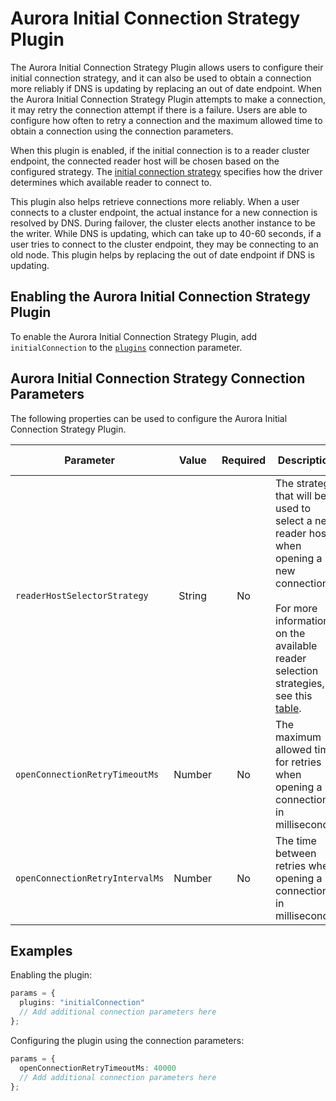 # Aurora Initial Connection Strategy Plugin

The Aurora Initial Connection Strategy Plugin allows users to configure their initial connection strategy, and it can also be used to obtain a connection more reliably if DNS is updating by replacing an out of date endpoint. When the Aurora Initial Connection Strategy Plugin attempts to make a connection, it may retry the connection attempt if there is a failure. Users are able to configure how often to retry a connection and the maximum allowed time to obtain a connection using the connection parameters.

When this plugin is enabled, if the initial connection is to a reader cluster endpoint, the connected reader host will be chosen based on the configured strategy. The [initial connection strategy](../ReaderSelectionStrategies.md) specifies how the driver determines which available reader to connect to.

This plugin also helps retrieve connections more reliably. When a user connects to a cluster endpoint, the actual instance for a new connection is resolved by DNS. During failover, the cluster elects another instance to be the writer. While DNS is updating, which can take up to 40-60 seconds, if a user tries to connect to the cluster endpoint, they may be connecting to an old node. This plugin helps by replacing the out of date endpoint if DNS is updating.

## Enabling the Aurora Initial Connection Strategy Plugin

To enable the Aurora Initial Connection Strategy Plugin, add `initialConnection` to the [`plugins`](../UsingTheNodejsWrapper.md#connection-plugin-manager-parameters) connection parameter.

## Aurora Initial Connection Strategy Connection Parameters

The following properties can be used to configure the Aurora Initial Connection Strategy Plugin.

| Parameter                       | Value  | Required | Description                                                                                                                                                                                                              | Example            | Default Value |
| ------------------------------- | :----: | :------: | ------------------------------------------------------------------------------------------------------------------------------------------------------------------------------------------------------------------------ | ------------------ | ------------- |
| `readerHostSelectorStrategy`    | String |    No    | The strategy that will be used to select a new reader host when opening a new connection. <br><br> For more information on the available reader selection strategies, see this [table](../ReaderSelectionStrategies.md). | `leastConnections` | `random`      |
| `openConnectionRetryTimeoutMs`  | Number |    No    | The maximum allowed time for retries when opening a connection in milliseconds.                                                                                                                                          | `40000`            | `30000`       |
| `openConnectionRetryIntervalMs` | Number |    No    | The time between retries when opening a connection in milliseconds.                                                                                                                                                      | `2000`             | `1000`        |

## Examples

Enabling the plugin:

```typescript
params = {
  plugins: "initialConnection"
  // Add additional connection parameters here
};
```

Configuring the plugin using the connection parameters:

```typescript
params = {
  openConnectionRetryTimeoutMs: 40000
  // Add additional connection parameters here
};
```
